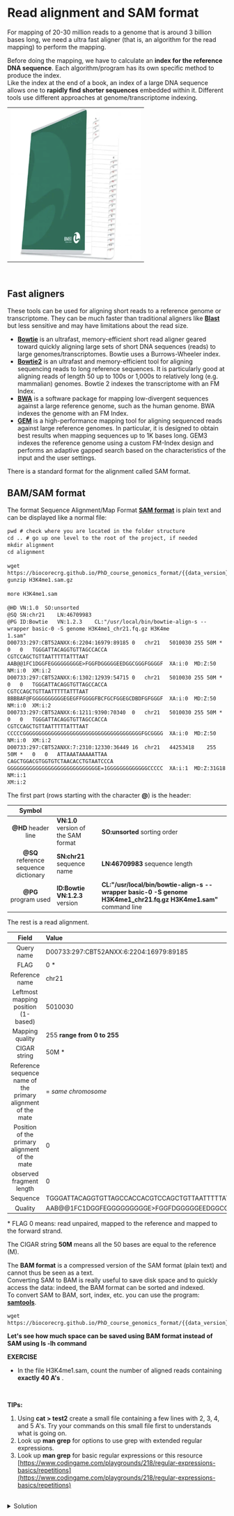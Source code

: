 # Read alignment and SAM format

For mapping of 20-30 million reads to a genome that is around 3 billion bases long, we need a ultra fast aligner (that is, an algorithm for the read mapping) to perform the mapping.

Before doing the mapping, we have to calculate an **index for the reference DNA sequence**. Each algorithm/program has its own specific method to produce the index.<br>
Like the index at the end of a book, an index of a large DNA sequence allows one to **rapidly find shorter sequences** embedded within it. Different tools use different approaches at genome/transcriptome indexing.

|                                                                   |
| :---------------------------------------------------------------: |
| <img src="images/index_example.png" width="300" align="middle" /> |

<br/>

## Fast aligners

These tools can be used for aligning short reads to a reference genome or transcriptome. They can be much faster than traditional aligners like [**Blast**](https://blast.ncbi.nlm.nih.gov/Blast.cgi) but less sensitive and may have limitations about the read size.

- [**Bowtie**](http://bowtie-bio.sourceforge.net/index.shtml) is an ultrafast, memory-efficient short read aligner geared toward quickly aligning large sets of short DNA sequences (reads) to large genomes/transcriptomes. Bowtie uses a Burrows-Wheeler index.
- [**Bowtie2**](http://bowtie-bio.sourceforge.net/bowtie2/index.shtml) is an ultrafast and memory-efficient tool for aligning sequencing reads to long reference sequences. It is particularly good at aligning reads of length 50 up to 100s or 1,000s to relatively long (e.g. mammalian) genomes. Bowtie 2 indexes the transcriptome with an FM Index.
- [**BWA**](http://bio-bwa.sourceforge.net/) is a software package for mapping low-divergent sequences against a large reference genome, such as the human genome. BWA indexes the genome with an FM Index.
- [**GEM**](https://github.com/smarco/gem3-mapper) is a high-performance mapping tool for aligning sequenced reads against large reference genomes. In particular, it is designed to obtain best results when mapping sequences up to 1K bases long. GEM3 indexes the reference genome using a custom FM-Index design and performs an adaptive gapped search based on the characteristics of the input and the user settings.

There is a standard format for the alignment called SAM format.

## BAM/SAM format

The format Sequence Alignment/Map Format [**SAM format**](https://samtools.github.io/hts-specs/SAMv1.pdf) is plain text and can be displayed like a normal file:

```{bash}
pwd # check where you are located in the folder structure
cd .. # go up one level to the root of the project, if needed
mkdir alignment
cd alignment

wget https://biocorecrg.github.io/PhD_course_genomics_format/{{data_version}}/data/H3K4me1.sam.gz
gunzip H3K4me1.sam.gz

more H3K4me1.sam

@HD	VN:1.0	SO:unsorted
@SQ	SN:chr21	LN:46709983
@PG	ID:Bowtie	VN:1.2.3	CL:"/usr/local/bin/bowtie-align-s --wrapper basic-0 -S genome H3K4me1_chr21.fq.gz H3K4me
1.sam"
D00733:297:CBT52ANXX:6:2204:16979:89185	0	chr21	5010030	255	50M	*	0	0	TGGGATTACAGGTGTTAGCCACCA
CGTCCAGCTGTTAATTTTTATTTAAT	AAB@@1FC1DGGFEGGGGGGGGGE>FGGFDGGGGGEEDGGCGGGFGGGGF	XA:i:0	MD:Z:50	NM:i:0	XM:i:2
D00733:297:CBT52ANXX:6:1302:12939:54715	0	chr21	5010030	255	50M	*	0	0	TGGGATTACAGGTGTTAGCCACCA
CGTCCAGCTGTTAATTTTTATTTAAT	BBBBAF@FGGGGGGGGGGEGEGFFGGGGFBCFGCFGGEGCDBDFGFGGGF	XA:i:0	MD:Z:50	NM:i:0	XM:i:2
D00733:297:CBT52ANXX:6:1211:9390:70340	0	chr21	5010030	255	50M	*	0	0	TGGGATTACAGGTGTTAGCCACCA
CGTCCAGCTGTTAATTTTTATTTAAT	CCCCCGGGGGGGGGGGGGGGGGGGGGGGGGGGGGGGGGGGGGGFGCGGGG	XA:i:0	MD:Z:50	NM:i:0	XM:i:2
D00733:297:CBT52ANXX:7:2310:12330:36449	16	chr21	44253418	255	50M	*	0	0	ATTAAATAAAAATTAA
CAGCTGGACGTGGTGTCTAACACCTGTAATCCCA	GGGGGGGGGGGGGGGGGGGGGGGGGGGGGE=1GGGGGGGGGGGGGCCCCC	XA:i:1	MD:Z:31G18	NM:i:1
XM:i:2
```

The first part (rows starting with the character **@**) is the header:

|                Symbol                 |                                      |                                                                                                                 |
| :-----------------------------------: | :----------------------------------- | :-------------------------------------------------------------------------------------------------------------- |
|          **@HD** header line          | **VN:1.0** version of the SAM format | **SO:unsorted** sorting order                                                                                   |
| **@SQ** reference sequence dictionary | **SN:chr21** sequence name           | **LN:46709983** sequence length                                                                                 |
|         **@PG** program used          | **ID:Bowtie** **VN:1.2.3** version   | **CL:"/usr/local/bin/bowtie-align-s --wrapper basic-0 -S genome H3K4me1_chr21.fq.gz H3K4me1.sam"** command line |

The rest is a read alignment.

|                            Field                             | Value                                              |
| :----------------------------------------------------------: | :------------------------------------------------- |
|                          Query name                          | D00733:297:CBT52ANXX:6:2204:16979:89185            |
|                             FLAG                             | 0 \*                                               |
|                        Reference name                        | chr21                                              |
|             Leftmost mapping position (1-based)              | 5010030                                            |
|                       Mapping quality                        | 255 **range from 0 to 255**                        |
|                         CIGAR string                         | 50M \*                                             |
| Reference sequence name of the primary alignment of the mate | = _same chromosome_                                |
|        Position of the primary alignment of the mate         | 0                                                  |
|                   observed fragment length                   | 0                                                  |
|                           Sequence                           | TGGGATTACAGGTGTTAGCCACCACGTCCAGCTGTTAATTTTTATTTAAT |
|                           Quality                            | AAB@@1FC1DGGFEGGGGGGGGGE>FGGFDGGGGGEEDGGCGGGFGGGGF |

\* FLAG 0 means: read unpaired, mapped to the reference and mapped to the forward strand.<br>

The CIGAR string **50M** means all the 50 bases are equal to the reference (M).

The **BAM format** is a compressed version of the SAM format (plain text) and cannot thus be seen as a text. <br>
Converting SAM to BAM is really useful to save disk space and to quickly access the data: indeed, the BAM format can be sorted and indexed. <br>
To convert SAM to BAM, sort, index, etc. you can use the program: [**samtools**](http://samtools.sourceforge.net/).

```{bash}
wget https://biocorecrg.github.io/PhD_course_genomics_format/{{data_version}}/data/H3K4me1.bam

```

**Let's see how much space can be saved using BAM format instead of SAM using ls -lh command** <br>

**EXERCISE**
<br>

- In the file H3K4me1.sam, count the number of aligned reads containing **exactly 40 A's** .

 <br>
 
 **TIPs:** 
  1. Using **cat > test2** create a small file containing a few lines with 2, 3, 4, and 5 A's. Try your commands on this small file first to understands what is going on.
  2. Look up **man grep** for options to use grep with extended regular expressions.
  3. Look up **man grep** for basic regular expressions or this resource [https://www.codingame.com/playgrounds/218/regular-expressions-basics/repetitions](https://www.codingame.com/playgrounds/218/regular-expressions-basics/repetitions)

<br>

<details>
  <summary>Solution</summary>
  
grep -E A{40} H3K4me1.sam

 <br>
 <br>
 <br>
 
</details>
